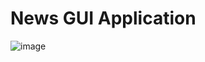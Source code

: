 
# News GUI Application


![image](https://github.com/user-attachments/assets/bc8dbda9-58db-4337-a2b5-ac0fd7781f6a)
